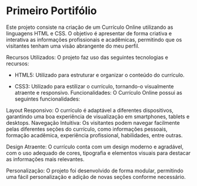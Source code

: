 # Primeiro Portifólio

Este projeto consiste na criação de um Currículo Online utilizando as linguagens HTML e CSS. O objetivo é apresentar de forma criativa e interativa as informações profissionais e acadêmicas, permitindo que os visitantes tenham uma visão abrangente do meu perfil.

Recursos Utilizados: O projeto faz uso das seguintes tecnologias e recursos:

  * HTML5: Utilizado para estruturar e organizar o conteúdo do currículo.

  * CSS3: Utilizado para estilizar o currículo, tornando-o visualmente atraente e responsivo.
  Funcionalidades: O Currículo Online possui as seguintes funcionalidades:

Layout Responsivo: O currículo é adaptável a diferentes dispositivos, garantindo uma boa experiência de visualização em smartphones, tablets e desktops. Navegação Intuitiva: Os visitantes podem navegar facilmente pelas diferentes seções do currículo, como informações pessoais, formação acadêmica, experiência profissional, habilidades, entre outras.

Design Atraente: O currículo conta com um design moderno e agradável, com o uso adequado de cores, tipografia e elementos visuais para destacar as informações mais relevantes.

Personalização: O projeto foi desenvolvido de forma modular, permitindo uma fácil personalização e adição de novas seções conforme necessário.
